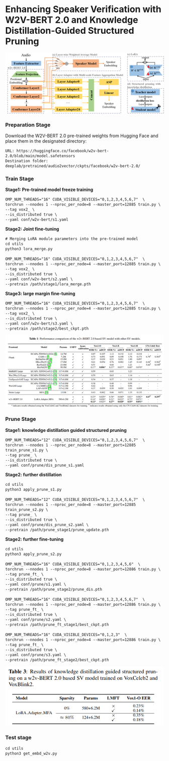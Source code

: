# Enhancing Speaker Verification with W2V-BERT 2.0 and Knowledge Distillation-Guided Structured Pruning

![Diagram](assets/framework.png)

### Preparation Stage

Download the W2V-BERT 2.0 pre-trained weights from Hugging Face and place them in the designated directory:

```
URL: https://huggingface.co/facebook/w2v-bert-2.0/blob/main/model.safetensors
Destination folder: deeplab/pretrained/audio2vector/ckpts/facebook/w2v-bert-2.0/
```

### Train Stage

**Stage1: Pre-trained model freeze training**

```
OMP_NUM_THREADS="16" CUDA_VISIBLE_DEVICES="0,1,2,3,4,5,6,7"  \
torchrun --nnodes 1 --nproc_per_node=8 --master_port=12885 train.py \
--tag vox2_ \
--is_distributed true \
--yaml conf/w2v-bert/s1.yaml
```

**Stage2: Joint fine-tuning**

```
# Merging LoRA module parameters into the pre-trained model
cd utils
python3 lora_merge.py

OMP_NUM_THREADS="16" CUDA_VISIBLE_DEVICES="0,1,2,3,4,5,6,7"  \
torchrun --nnodes 1 --nproc_per_node=4 --master_port=12885 train.py \
--tag vox2_ \
--is_distributed true \
--yaml conf/w2v-bert/s2.yaml \
--pretrain /path/stage1/lora_merge.pth
```

**Stage3: large margin fine-tuning**

```
OMP_NUM_THREADS="16" CUDA_VISIBLE_DEVICES="0,1,2,3,4,5,6,7"  \
torchrun --nnodes 1 --nproc_per_node=4 --master_port=12885 train.py \
--tag vox2_ \
--is_distributed true \
--yaml conf/w2v-bert/s3.yaml \
--pretrain /path/stage2/best_ckpt.pth
```

![Diagram](assets/table1.png)

### Prune Stage

**Stage1: knowledge distillation guided structured pruning**

```
OMP_NUM_THREADS="12" CUDA_VISIBLE_DEVICES="0,1,2,3,4,5,6,7"  \
torchrun --nnodes 1 --nproc_per_node=8 --master_port=12885 train_prune_s1.py \
--tag prune_ \
--is_distributed true \
--yaml conf/prune/dis_prune_s1.yaml
```

**Stage2: further distillation**

```
cd utils
python3 apply_prune_s1.py

OMP_NUM_THREADS="12" CUDA_VISIBLE_DEVICES="0,1,2,3,4,5,6,7"  \
torchrun --nnodes 1 --nproc_per_node=8 --master_port=12885 train_prune_s2.py \
--tag prune_ \
--is_distributed true \
--yaml conf/prune/dis_prune_s2.yaml \
--pretrain /path/prune_stage1/prune_update.pth
```

**Stage2: further fine-tuning**

```
cd utils
python3 apply_prune_s2.py

OMP_NUM_THREADS="16" CUDA_VISIBLE_DEVICES="0,1,2,3,4,5,6"  \
torchrun --nnodes 1 --nproc_per_node=8 --master_port=12886 train.py \
--tag prune_ft_ \
--is_distributed true \
--yaml conf/prune/s1.yaml \
--pretrain /path/prune_stage2/prune_dis.pth

OMP_NUM_THREADS="16" CUDA_VISIBLE_DEVICES="0,1,2,3,4,5,6,7"  \
torchrun --nnodes 1 --nproc_per_node=8 --master_port=12886 train.py \
--tag prune_ft_ \
--is_distributed true \
--yaml conf/prune/s2.yaml \
--pretrain /path/prune_ft_stage1/best_ckpt.pth

OMP_NUM_THREADS="16" CUDA_VISIBLE_DEVICES="0,1,2,3"  \
torchrun --nnodes 1 --nproc_per_node=4 --master_port=12886 train.py \
--tag prune_ft_ \
--is_distributed true \
--yaml conf/prune/s3.yaml \
--pretrain /path/prune_ft_stage2/best_ckpt.pth

```

![Diagram](assets/prune.png)

### Test stage

```
cd utils
python3 get_embd_w2v.py
```





